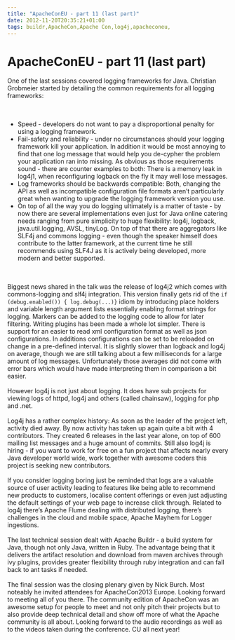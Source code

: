 ```yaml
---
title: "ApacheConEU - part 11 (last part)"
date: 2012-11-20T20:35:21+01:00
tags: buildr,ApacheCon,Apache Con,log4j,apacheconeu,
---
```


# ApacheConEU - part 11 (last part)


One of the last sessions covered logging frameworks for Java. Christian Grobmeier started by detailing the common 
requirements for all logging frameworks:<br><br><ul><br><li>Speed - developers do not want to pay a disproportional 
penalty for using a logging framework.<br><li>Fail-safety and reliability - under no circumstances should your logging 
framework kill your application. In addition it would be most annoying to find that one log message that would help you 
de-cypher the problem your application ran into missing. As obvious as those requirements sound - there are counter 
examples to both: There is a memory leak in log4j1, when reconfiguring logback on the fly it may well lose 
messages.<br><li>Log frameworks should be backwards compatible: Both, changing the API as well as incompatible 
configuration file formats aren’t particularly great when wanting to upgrade the logging framework version you 
use.<br><li>On top of all the way you do logging ultimately is a matter of taste - by now there are several 
implementations even just for Java online catering needs ranging from pure simplicity to huge flexibility: log4j, 
logback, java.util.logging, AVSL, tinyLog. On top of that there are aggregators like SLF4j and commons logging - even 
though the speaker himself does contribute to the latter framework, at the current time he still recommends using SLF4J 
as it is actively being developed, more modern and better supported.<br></ul><br><br>Biggest news shared in the talk 
was the release of log4j2 which comes with commons-logging and slf4j integration. This version finally gets rid of the 
<code>if (debug.enabled()) { log.debug(...)}</code> idiom by introducing place holders and variable length argument 
lists essentially enabling format strings for logging. Markers can be added to the logging code to allow for later 
filtering. Writing plugins has been made a whole lot simpler. There is support for an easier to read xml configuration 
format as well as json configurations. In additions configurations can be set to be reloaded on change in a pre-defined 
interval. It is slightly slower than logback and log4j on average, though we are still talking about a few milliseconds 
for a large amount of log messages. Unfortunately those averages did not come with error bars which would have made 
interpreting them in comparison a bit easier.<br><br>However log4j is not just about logging. It does have sub projects 
for viewing logs of httpd, log4j and others (called chainsaw), logging for php and .net.<br><br>Log4j has a rather 
complex history: As soon as the leader of the project left, activity died away. By now activity has taken up again 
quite a bit with 4 contributors. They created 6 releases in the last year alone, on top of 600 mailing list messages 
and a huge amount of commits. Still also log4j is hiring - if you want to work for free on a fun project that affects 
nearly every Java developer world wide, work together with awesome coders this project is seeking new 
contributors.<br><br>If you consider logging boring just be reminded that logs are a valuable source of user activity 
leading to features like being able to recommend new products to customers, localise content offerings or even just 
adjusting the default settings of your web page to increase click through. Related to log4j there’s Apache Flume 
dealing with distributed logging, there’s challenges in the cloud and mobile space, Apache Mayhem for Logger 
ingestions.<br><br>The last technical session dealt with Apache Buildr - a build system for Java, though not only Java, 
written in Ruby. The advantage being that it delivers the artifact resolution and download from maven archives through 
ivy plugins, provides greater flexibility through ruby integration and can fall back to ant tasks if needed.<br><br>The 
final session was the closing plenary given by Nick Burch. Most noteably he invited attendees for ApacheCon2013 Europe. 
Looking forward to meeting all of you there. The community edition of ApacheCon was an awesome setup for people to meet 
and not only pitch their projects but to also provide deep technical detail and show off more of what the Apache 
community is all about. Looking forward to the audio recordings as well as to the videos taken during the conference. 
CU all next year!
